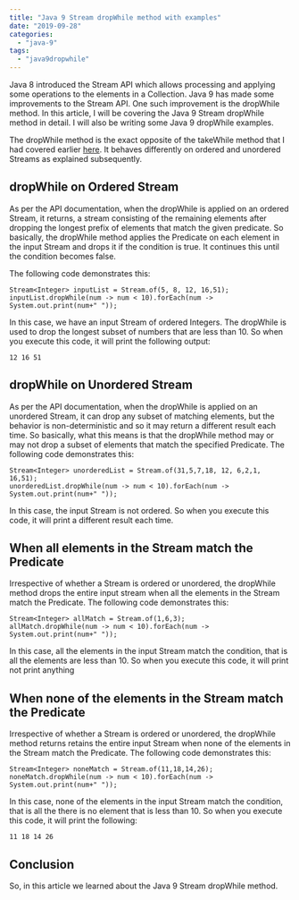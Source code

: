 ```yaml
---
title: "Java 9 Stream dropWhile method with examples"
date: "2019-09-28"
categories: 
  - "java-9"
tags: 
  - "java9dropwhile"
---
```


Java 8 introduced the Stream API which allows processing and applying some operations to the elements in a Collection. Java 9 has made some improvements to the Stream API. One such improvement is the dropWhile method. In this article, I will be covering the Java 9 Stream dropWhile method in detail. I will also be writing some Java 9 dropWhile examples.

The dropWhile method is the exact opposite of the takeWhile method that I had covered earlier [here](https://learnjava.co.in/java-9-stream-takewhile-with-examples/). It behaves differently on ordered and unordered Streams as explained subsequently.

## dropWhile on Ordered Stream

As per the API documentation, when the dropWhile is applied on an ordered Stream, it returns, a stream consisting of the remaining elements after dropping the longest prefix of elements that match the given predicate. So basically, the dropWhile method applies the Predicate on each element in the input Stream and drops it if the condition is true. It continues this until the condition becomes false.

The following code demonstrates this:

```
Stream<Integer> inputList = Stream.of(5, 8, 12, 16,51);
inputList.dropWhile(num -> num < 10).forEach(num -> System.out.print(num+" "));
```

In this case, we have an input Stream of ordered Integers. The dropWhile is used to drop the longest subset of numbers that are less than 10. So when you execute this code, it will print the following output:

```
12 16 51
```

## dropWhile on Unordered Stream

As per the API documentation, when the dropWhile is applied on an unordered Stream, it can drop any subset of matching elements, but the behavior is non-deterministic and so it may return a different result each time. So basically, what this means is that the dropWhile method may or may not drop a subset of elements that match the specified Predicate. The following code demonstrates this:

```
Stream<Integer> unorderedList = Stream.of(31,5,7,18, 12, 6,2,1, 16,51);
unorderedList.dropWhile(num -> num < 10).forEach(num -> System.out.print(num+" "));
```
In this case, the input Stream is not ordered. So when you execute this code, it will print a different result each time.

## When all elements in the Stream match the Predicate

Irrespective of whether a Stream is ordered or unordered, the dropWhile method drops the entire input stream when all the elements in the Stream match the Predicate. The following code demonstrates this:

```
Stream<Integer> allMatch = Stream.of(1,6,3);
allMatch.dropWhile(num -> num < 10).forEach(num -> System.out.print(num+" "));
```

In this case, all the elements in the input Stream match the condition, that is all the elements are less than 10. So when you execute this code, it will print not print anything

## When none of the elements in the Stream match the Predicate

Irrespective of whether a Stream is ordered or unordered, the dropWhile method returns retains the entire input Stream when none of the elements in the Stream match the Predicate. The following code demonstrates this:

```
Stream<Integer> noneMatch = Stream.of(11,18,14,26);
noneMatch.dropWhile(num -> num < 10).forEach(num -> System.out.print(num+" "));
```

In this case, none of the elements in the input Stream match the condition, that is all the there is no element that is less than 10. So when you execute this code, it will print the following:

```
11 18 14 26
```

## Conclusion

So, in this article we learned about the Java 9 Stream dropWhile method.
